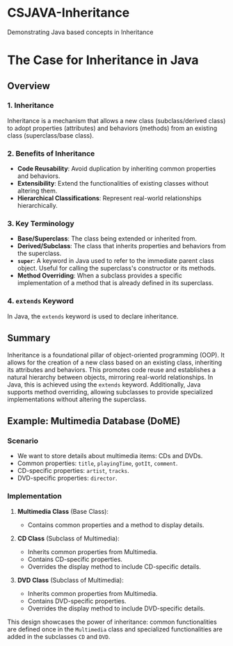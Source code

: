 # CSJAVA-Inheritance
Demonstrating Java based concepts in Inheritance


# The Case for Inheritance in Java

## Overview

### 1. Inheritance
Inheritance is a mechanism that allows a new class (subclass/derived class) to adopt properties (attributes) and behaviors (methods) from an existing class (superclass/base class).

### 2. Benefits of Inheritance
- **Code Reusability**: Avoid duplication by inheriting common properties and behaviors.
- **Extensibility**: Extend the functionalities of existing classes without altering them.
- **Hierarchical Classifications**: Represent real-world relationships hierarchically.

### 3. Key Terminology
- **Base/Superclass**: The class being extended or inherited from.
- **Derived/Subclass**: The class that inherits properties and behaviors from the superclass.
- **`super`**: A keyword in Java used to refer to the immediate parent class object. Useful for calling the superclass's constructor or its methods.
- **Method Overriding**: When a subclass provides a specific implementation of a method that is already defined in its superclass.

### 4. `extends` Keyword
In Java, the `extends` keyword is used to declare inheritance.

## Summary

Inheritance is a foundational pillar of object-oriented programming (OOP). It allows for the creation of a new class based on an existing class, inheriting its attributes and behaviors. This promotes code reuse and establishes a natural hierarchy between objects, mirroring real-world relationships. In Java, this is achieved using the `extends` keyword. Additionally, Java supports method overriding, allowing subclasses to provide specialized implementations without altering the superclass.

## Example: Multimedia Database (DoME)

### Scenario
- We want to store details about multimedia items: CDs and DVDs.
- Common properties: `title`, `playingTime`, `gotIt`, `comment`.
- CD-specific properties: `artist`, `tracks`.
- DVD-specific properties: `director`.

### Implementation

1. **Multimedia Class** (Base Class):
    - Contains common properties and a method to display details.

2. **CD Class** (Subclass of Multimedia):
    - Inherits common properties from Multimedia.
    - Contains CD-specific properties.
    - Overrides the display method to include CD-specific details.

3. **DVD Class** (Subclass of Multimedia):
    - Inherits common properties from Multimedia.
    - Contains DVD-specific properties.
    - Overrides the display method to include DVD-specific details.

This design showcases the power of inheritance: common functionalities are defined once in the `Multimedia` class and specialized functionalities are added in the subclasses `CD` and `DVD`.
